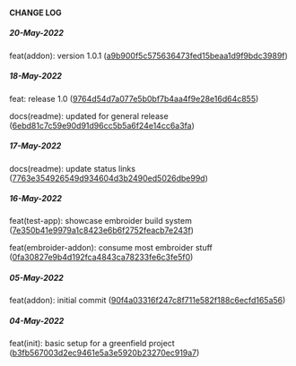 #### CHANGE LOG


##### 20-May-2022

feat(addon): version 1.0.1 ([a9b900f5c575636473fed15beaa1d9f9bdc3989f](https://github.com/twyr/embroider-template/commit/a9b900f5c575636473fed15beaa1d9f9bdc3989f))



##### 18-May-2022

feat: release 1.0 ([9764d54d7a077e5b0bf7b4aa4f9e28e16d64c855](https://github.com/twyr/embroider-template/commit/9764d54d7a077e5b0bf7b4aa4f9e28e16d64c855))

docs(readme): updated for general release ([6ebd81c7c59e90d91d96cc5b5a6f24e14cc6a3fa](https://github.com/twyr/embroider-template/commit/6ebd81c7c59e90d91d96cc5b5a6f24e14cc6a3fa))


##### 17-May-2022

docs(readme): update status links ([7763e354926549d934604d3b2490ed5026dbe99d](https://github.com/twyr/embroider-template/commit/7763e354926549d934604d3b2490ed5026dbe99d))



##### 16-May-2022

feat(test-app): showcase embroider build system ([7e350b41e9979a1c8423e6b6f2752feacb7e243f](https://github.com/twyr/embroider-template/commit/7e350b41e9979a1c8423e6b6f2752feacb7e243f))

feat(embroider-addon): consume most embroider stuff ([0fa30827e9b4d192fca4843ca78233fe6c3fe5f0](https://github.com/twyr/embroider-template/commit/0fa30827e9b4d192fca4843ca78233fe6c3fe5f0))



##### 05-May-2022

feat(addon): initial commit ([90f4a03316f247c8f711e582f188c6ecfd165a56](https://github.com/twyr/embroider-template/commit/90f4a03316f247c8f711e582f188c6ecfd165a56))


##### 04-May-2022

feat(init): basic setup for a greenfield project ([b3fb567003d2ec9461e5a3e5920b23270ec919a7](https://github.com/twyr/embroider-template/commit/b3fb567003d2ec9461e5a3e5920b23270ec919a7))

